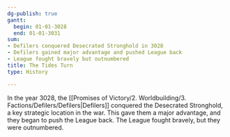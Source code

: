 ```yaml
---
dg-publish: true
gantt:
  begin: 01-01-3028
  end: 01-01-3031
sum:
- Defilers conquered Desecrated Stronghold in 3028
- Defilers gained major advantage and pushed League back
- League fought bravely but outnumbered
title: The Tides Turn
type: History

---
```






In the year 3028, the [[Promises of Victory/2. Worldbuilding/3. Factions/Defilers/Defilers\|Defilers]] conquered the Desecrated Stronghold, a key strategic location in the war. This gave them a major advantage, and they began to push the League back. The League fought bravely, but they were outnumbered. 
